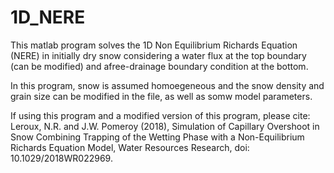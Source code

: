 # 1D_NERE
This matlab program solves the 1D Non Equilibrium Richards Equation (NERE) in initially dry snow considering a water flux at the top boundary (can be modified) and afree-drainage boundary condition at the bottom.

In this program, snow is assumed homoegeneous and the snow density and grain size can be modified in the file, as well as somw model parameters.

If using this program and a modified version of this program, please cite: Leroux, N.R. and J.W. Pomeroy (2018), Simulation of Capillary Overshoot in Snow Combining Trapping of the Wetting Phase with a Non-Equilibrium Richards Equation Model, Water Resources Research, doi: 10.1029/2018WR022969.

